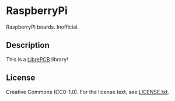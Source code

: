# RaspberryPi
 
RaspberryPi boards. Inofficial.

## Description

This is a [LibrePCB](https://librepcb.org) library!

## License

Creative Commons (CC0-1.0). For the license text, see [LICENSE.txt](LICENSE.txt).
